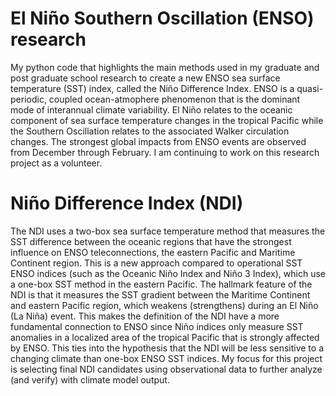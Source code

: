 # El Niño Southern Oscillation (ENSO) research

My python code that highlights the main methods used in my graduate and post graduate 
school research to create a new ENSO sea surface temperature (SST) index, called the 
Niño Difference Index. ENSO is a quasi-periodic, coupled ocean-atmophere phenomenon 
that is the dominant mode of interannual climate variability. El Niño relates to the 
oceanic component of sea surface temperature changes in the tropical Pacific while 
the Southern Oscillation relates to the associated Walker circulation changes. The strongest 
global impacts from ENSO events are observed from December through February. I am 
continuing to work on this research project as a volunteer.

# Niño Difference Index (NDI)

The NDI uses a two-box sea surface temperature method that measures the
SST difference between the oceanic regions that have the strongest influence on
ENSO teleconnections, the eastern Pacific and Maritime Continent region. This is a new 
approach compared to operational SST ENSO indices (such as the Oceanic Niño Index and 
Niño 3 Index), which use a one-box SST method in the eastern Pacific. The hallmark feature 
of the NDI is that it measures the SST gradient between the Maritime Continent and eastern
Pacific region, which weakens (strengthens) during an El Niño (La Niña) event. This makes
the definition of the NDI have a more fundamental connection to ENSO since Niño indices 
only measure SST anomalies in a localized area of the tropical Pacific that is strongly
affected by ENSO. This ties into the hypothesis that the NDI will be less sensitive to a 
changing climate than one-box ENSO SST indices. My focus for this project is selecting final 
NDI candidates using observational data to further analyze (and verify) with climate model
output.

